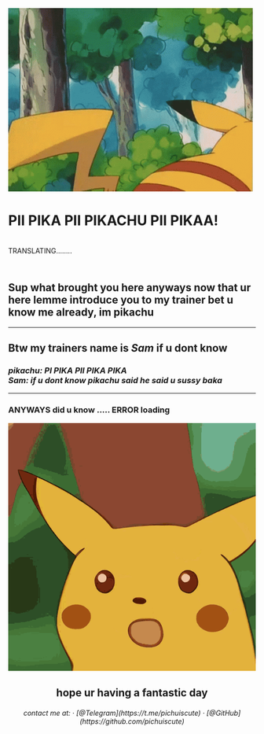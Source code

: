  <img src="/sup.gif" alt="hi">
<h1>PII PIKA PII PIKACHU PII PIKAA!</h1>
 <br>
 TRANSLATING........
 <h2><br>Sup what brought you here anyways now that ur here lemme introduce you to my trainer bet u know me already, im pikachu</h2>
    <hr> <h2><b>Btw my trainers name is <i>Sam</i> if u dont know</b>
</h2>

<p>
<p align="center">
<h3><i>pikachu: PI PIKA PII PIKA PIKA <br>
    Sam: if u dont know pikachu said he said u sussy baka</i></h3>
</p>
<hr>
<P>
    <h3> ANYWAYS did u know ..... ERROR loading </h3> 
</p>
<div align="center">
    <a href="https://www.youtube.com/watch?v=dQw4w9WgXcQ" target="_blank">
        <img src="pikachu.gif"
            alt="surprised"> </a> <br>
 <p> 
    <h2>hope ur having a fantastic day</h2>
<h6>contact me at: · [@Telegram](https://t.me/pichuiscute) · [@GitHub](https://github.com/pichuiscute)
    </p>
